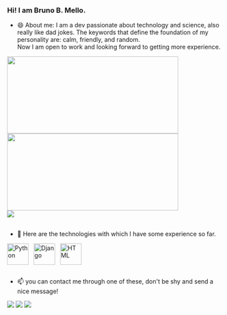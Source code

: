 ### Hi! I am Bruno B. Mello.
- 😄 About me: I am a dev passionate about technology and science, also really like dad jokes. The keywords that define the foundation of my personality are: calm, friendly, and random.<br> Now I am open to work and looking forward to getting more experience.

<div aling="center">
  <a href="https://github.com/harigot">
  <img height="180em" width="400em" src="https://github-readme-stats.vercel.app/api?username=harigot&show_icons=true&theme=monokai&include_all_commits=true&count_private=true"/>
  <img height="180em" width="400em" src="https://github-readme-stats.vercel.app/api/top-langs/?username=harigot&layout=compact&langs_count=5&theme=monokai"/>
</div>

<div aling="left">
  <a href="https://github.com/harigot/welcome-to-the-django">
  <img align="center" src="https://github-readme-stats.vercel.app/api/pin/?username=harigot&repo=welcome-to-the-django&title_color=f40060&text_color=edf0e8&icon_color=de8f01&bg_color=262922" />
  </a>   
</div>

##
- 🔭 Here are the technologies with which I have some experience so far.
</div>
<div style="display: inline_block">
  <img align="center" alt="Python" height="50" width="50" src="https://cdn.jsdelivr.net/gh/devicons/devicon/icons/python/python-original.svg">
  &#160
  <img align="center" alt="Django" height="50" width="50" src="https://cdn.jsdelivr.net/gh/devicons/devicon/icons/django/django-plain.svg">
  &#160
  <img align="center" alt="HTML" height="50" width="50" src="https://cdn.jsdelivr.net/gh/devicons/devicon/icons/html5/html5-original.svg">
</div>

##
- 📫 you can contact me through one of these, don't be shy and send a nice message!
<div>
  <a href="https://www.linkedin.com/in/bruno-b-mello-65b5b8199/" target="_blank"><img src="https://img.shields.io/badge/-LinkedIn-%230077B5?style=for-the-badge&logo=linkedin&logoColor=white" target="_blank"></a>
  <a href = "mailto:ofbrunobm@gmail.com"><img src="https://img.shields.io/badge/-Gmail-%23333?style=for-the-badge&logo=gmail&logoColor=white" target="_blank"></a>
  <a href="https://www.instagram.com/brunob.mello/" target="_blank"><img src="https://img.shields.io/badge/-Instagram-%23E4405F?style=for-the-badge&logo=instagram&logoColor=white" target="_blank"></a>
</div>
